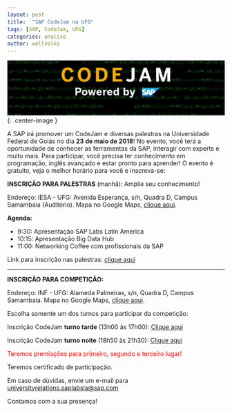 ```yaml
---
layout: post
title:  "SAP CodeJam na UFG"
tags: [SAP, CodeJam, UFG]
categories: analise
author: wellvolks
---
```


![SAP - CodeJam UFG](/_assets/images/codejamSAP.png){: .center-image }

A SAP irá promover um CodeJam e diversas palestras na Universidade Federal de Goiás no dia <b>23 de maio de 2018</b>!  No evento, você terá a oportunidade de conhecer as ferramentas da SAP, interagir com experts e muito mais. Para participar, você precisa ter conhecimento em programação, inglês avançado e estar pronto para aprender! O evento é gratuito, veja o melhor horário para você e inscreva-se:
 
<b>INSCRIÇÃO PARA PALESTRAS</b> (manhã): Amplie seu conhecimento!
 
Endereço: IESA - UFG: Avenida Esperança, s/n, Quadra D, Campus Samambaia (Auditório). Mapa no Google Maps, <a href="https://www.google.com.br/maps/place/IESA+-+Instituto+de+Estudos+Socioambientais/@-16.6043111,-49.2677758,17z/data=!3m1!4b1!4m5!3m4!1s0x935ef335d22f7969:0x7d0f06b97b273b22!8m2!3d-16.6043111!4d-49.2655871">clique aqui</a>.
 
<b>Agenda:</b>
<ul>
  <li>9:30: Apresentação SAP Labs Latin America</li>
  <li>10:15: Apresentação Big Data Hub</li>
  <li>11:00: Networking Coffee com profissionais da SAP</li>
</ul>

Link para inscrição nas palestras: <a href="https://www.eventbrite.com/e/sap-codejam-palestras-tickets-45858769815">clique aqui</a>

---

<b>INSCRIÇÃO PARA COMPETIÇÃO:</b>

Endereço: INF - UFG: Alameda Palmeiras, s/n, Quadra D, Campus Samambaia.  Mapa no Google Maps, <a href="https://www.google.com.br/maps/place/Instituto+de+Inform%C3%A1tica+%2F+UFG/@-16.603516,-49.2687937,17z/data=!3m1!4b1!4m5!3m4!1s0x935ef34bca719ee1:0x79210783139c2057!8m2!3d-16.603516!4d-49.266605?shorturl=1">clique aqui</a>.

Escolha somente um dos turnos para participar da competição:
 
Inscrição CodeJam <b>turno tarde</b> (13h00 às 17h00): <a href="https://www.eventbrite.com/e/sap-codejam-competicao-tarde-tickets-45858872121">Clique aqui</a>

Inscrição CodeJam <b>turno noite</b> (18h50 às 21h30): <a href="https://www.eventbrite.com/e/sap-codejam-competicao-noite-tickets-45858979442">Clique aqui</a>
 
<font color = "red">Teremos premiações para primeiro, segundo e terceiro lugar!</font>
 
Teremos certificado de participação.
 
Em caso de dúvidas, envie um e-mail para universityrelations.saplabsla@sap.com  
 
Contamos com a sua presença!
